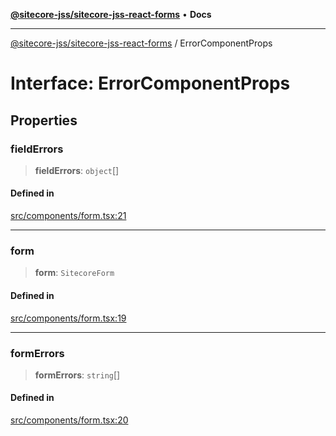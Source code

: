 [**@sitecore-jss/sitecore-jss-react-forms**](../README.md) • **Docs**

***

[@sitecore-jss/sitecore-jss-react-forms](../README.md) / ErrorComponentProps

# Interface: ErrorComponentProps

## Properties

### fieldErrors

> **fieldErrors**: `object`[]

#### Defined in

[src/components/form.tsx:21](https://github.com/Sitecore/jss/blob/795da9a2f7e0b0616ce17b431c18f0bb0e6cda23/packages/sitecore-jss-react-forms/src/components/form.tsx#L21)

***

### form

> **form**: `SitecoreForm`

#### Defined in

[src/components/form.tsx:19](https://github.com/Sitecore/jss/blob/795da9a2f7e0b0616ce17b431c18f0bb0e6cda23/packages/sitecore-jss-react-forms/src/components/form.tsx#L19)

***

### formErrors

> **formErrors**: `string`[]

#### Defined in

[src/components/form.tsx:20](https://github.com/Sitecore/jss/blob/795da9a2f7e0b0616ce17b431c18f0bb0e6cda23/packages/sitecore-jss-react-forms/src/components/form.tsx#L20)
